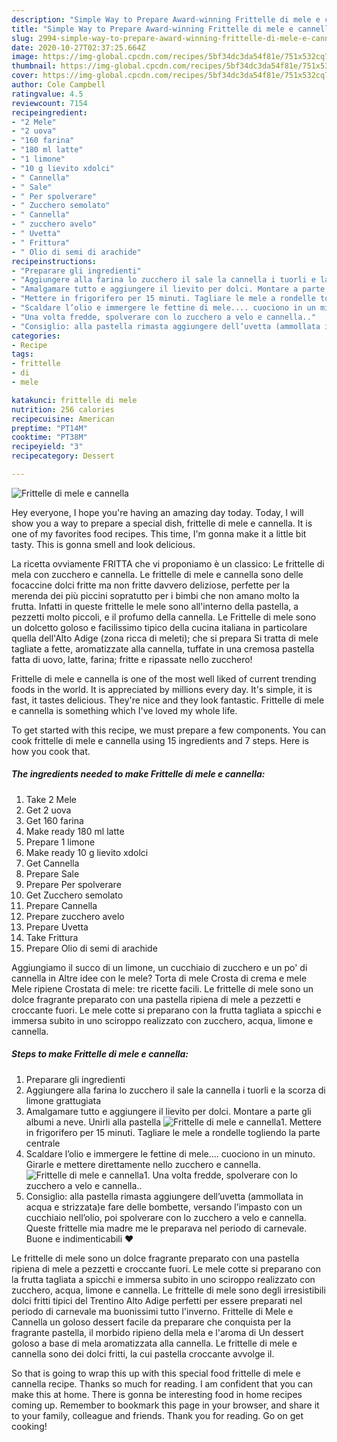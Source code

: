 ```yaml
---
description: "Simple Way to Prepare Award-winning Frittelle di mele e cannella"
title: "Simple Way to Prepare Award-winning Frittelle di mele e cannella"
slug: 2994-simple-way-to-prepare-award-winning-frittelle-di-mele-e-cannella
date: 2020-10-27T02:37:25.664Z
image: https://img-global.cpcdn.com/recipes/5bf34dc3da54f81e/751x532cq70/frittelle-di-mele-e-cannella-recipe-main-photo.jpg
thumbnail: https://img-global.cpcdn.com/recipes/5bf34dc3da54f81e/751x532cq70/frittelle-di-mele-e-cannella-recipe-main-photo.jpg
cover: https://img-global.cpcdn.com/recipes/5bf34dc3da54f81e/751x532cq70/frittelle-di-mele-e-cannella-recipe-main-photo.jpg
author: Cole Campbell
ratingvalue: 4.5
reviewcount: 7154
recipeingredient:
- "2 Mele"
- "2 uova"
- "160 farina"
- "180 ml latte"
- "1 limone"
- "10 g lievito xdolci"
- " Cannella"
- " Sale"
- " Per spolverare"
- " Zucchero semolato"
- " Cannella"
- " zucchero avelo"
- " Uvetta"
- " Frittura"
- " Olio di semi di arachide"
recipeinstructions:
- "Preparare gli ingredienti"
- "Aggiungere alla farina lo zucchero il sale la cannella i tuorli e la scorza di limone grattugiata"
- "Amalgamare tutto e aggiungere il lievito per dolci. Montare a parte gli albumi a neve. Unirli alla pastella"
- "Mettere in frigorifero per 15 minuti. Tagliare le mele a rondelle togliendo la parte centrale"
- "Scaldare l’olio e immergere le fettine di mele.... cuociono in un minuto. Girarle e mettere direttamente nello zucchero e cannella."
- "Una volta fredde, spolverare con lo zucchero a velo e cannella.."
- "Consiglio: alla pastella rimasta aggiungere dell’uvetta (ammollata in acqua e strizzata)e fare delle bombette, versando l’impasto con un cucchiaio nell’olio, poi spolverare con lo zucchero a velo e cannella. Queste frittelle mia madre me le preparava nel periodo di carnevale. Buone e indimenticabili ❤️"
categories:
- Recipe
tags:
- frittelle
- di
- mele

katakunci: frittelle di mele 
nutrition: 256 calories
recipecuisine: American
preptime: "PT14M"
cooktime: "PT38M"
recipeyield: "3"
recipecategory: Dessert

---
```



![Frittelle di mele e cannella](https://img-global.cpcdn.com/recipes/5bf34dc3da54f81e/751x532cq70/frittelle-di-mele-e-cannella-recipe-main-photo.jpg)

Hey everyone, I hope you're having an amazing day today. Today, I will show you a way to prepare a special dish, frittelle di mele e cannella. It is one of my favorites food recipes. This time, I'm gonna make it a little bit tasty. This is gonna smell and look delicious.

La ricetta ovviamente FRITTA che vi proponiamo è un classico: Le frittelle di mela con zucchero e cannella. Le frittelle di mele e cannella sono delle focaccine dolci fritte ma non fritte davvero deliziose, perfette per la merenda dei più piccini sopratutto per i bimbi che non amano molto la frutta. Infatti in queste frittelle le mele sono all&#39;interno della pastella, a pezzetti molto piccoli, e il profumo della cannella. Le Frittelle di mele sono un dolcetto goloso e facilissimo tipico della cucina italiana in particolare quella dell&#39;Alto Adige (zona ricca di meleti); che si prepara Si tratta di mele tagliate a fette, aromatizzate alla cannella, tuffate in una cremosa pastella fatta di uovo, latte, farina; fritte e ripassate nello zucchero!

Frittelle di mele e cannella is one of the most well liked of current trending foods in the world. It is appreciated by millions every day. It's simple, it is fast, it tastes delicious. They're nice and they look fantastic. Frittelle di mele e cannella is something which I've loved my whole life.


To get started with this recipe, we must prepare a few components. You can cook frittelle di mele e cannella using 15 ingredients and 7 steps. Here is how you cook that.

<!--inarticleads1-->

##### The ingredients needed to make Frittelle di mele e cannella:

1. Take 2 Mele
1. Get 2 uova
1. Get 160 farina
1. Make ready 180 ml latte
1. Prepare 1 limone
1. Make ready 10 g lievito xdolci
1. Get  Cannella
1. Prepare  Sale
1. Prepare  Per spolverare
1. Get  Zucchero semolato
1. Prepare  Cannella
1. Prepare  zucchero avelo
1. Prepare  Uvetta
1. Take  Frittura
1. Prepare  Olio di semi di arachide


Aggiungiamo il succo di un limone, un cucchiaio di zucchero e un po&#39; di cannella in Altre idee con le mele? Torta di mele Crosta di crema e mele Mele ripiene Crostata di mele: tre ricette facili. Le frittelle di mele sono un dolce fragrante preparato con una pastella ripiena di mele a pezzetti e croccante fuori. Le mele cotte si preparano con la frutta tagliata a spicchi e immersa subito in uno sciroppo realizzato con zucchero, acqua, limone e cannella. 

<!--inarticleads2-->

##### Steps to make Frittelle di mele e cannella:

1. Preparare gli ingredienti
1. Aggiungere alla farina lo zucchero il sale la cannella i tuorli e la scorza di limone grattugiata
1. Amalgamare tutto e aggiungere il lievito per dolci. Montare a parte gli albumi a neve. Unirli alla pastella
<img src="//assets-global.cpcdn.com/assets/icons/button_play-2c75c40dde080a61004c1f40b05d8f140eaff45d7e9e6481dc71c63d2e7c4909.png" alt="Frittelle di mele e cannella">1. Mettere in frigorifero per 15 minuti. Tagliare le mele a rondelle togliendo la parte centrale
1. Scaldare l’olio e immergere le fettine di mele.... cuociono in un minuto. Girarle e mettere direttamente nello zucchero e cannella.
<img src="//assets-global.cpcdn.com/assets/icons/button_play-2c75c40dde080a61004c1f40b05d8f140eaff45d7e9e6481dc71c63d2e7c4909.png" alt="Frittelle di mele e cannella">1. Una volta fredde, spolverare con lo zucchero a velo e cannella..
1. Consiglio: alla pastella rimasta aggiungere dell’uvetta (ammollata in acqua e strizzata)e fare delle bombette, versando l’impasto con un cucchiaio nell’olio, poi spolverare con lo zucchero a velo e cannella. Queste frittelle mia madre me le preparava nel periodo di carnevale. Buone e indimenticabili ❤️


Le frittelle di mele sono un dolce fragrante preparato con una pastella ripiena di mele a pezzetti e croccante fuori. Le mele cotte si preparano con la frutta tagliata a spicchi e immersa subito in uno sciroppo realizzato con zucchero, acqua, limone e cannella. Le frittelle di mele sono degli irresistibili dolci fritti tipici del Trentino Alto Adige perfetti per essere preparati nel periodo di carnevale ma buonissimi tutto l&#39;inverno. Frittelle di Mele e Cannella un goloso dessert facile da preparare che conquista per la fragrante pastella, il morbido ripieno della mela e l&#39;aroma di Un dessert goloso a base di mela aromatizzata alla cannella. Le frittelle di mele e cannella sono dei dolci fritti, la cui pastella croccante avvolge il. 

So that is going to wrap this up with this special food frittelle di mele e cannella recipe. Thanks so much for reading. I am confident that you can make this at home. There is gonna be interesting food in home recipes coming up. Remember to bookmark this page in your browser, and share it to your family, colleague and friends. Thank you for reading. Go on get cooking!

